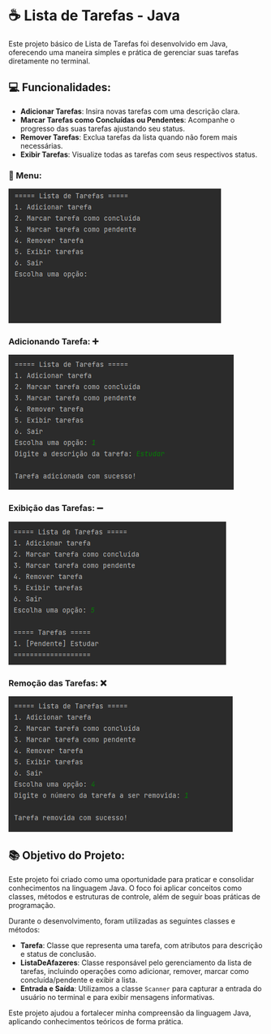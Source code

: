 # ☕ Lista de Tarefas - Java

Este projeto básico de Lista de Tarefas foi desenvolvido em Java, oferecendo uma maneira simples e prática de gerenciar suas tarefas diretamente no terminal.

## 💻 Funcionalidades:

- **Adicionar Tarefas**: Insira novas tarefas com uma descrição clara.
- **Marcar Tarefas como Concluídas ou Pendentes**: Acompanhe o progresso das suas tarefas ajustando seu status.
- **Remover Tarefas**: Exclua tarefas da lista quando não forem mais necessárias.
- **Exibir Tarefas**: Visualize todas as tarefas com seus respectivos status.

### 📃 Menu:

![Screenshot_1](https://raw.githubusercontent.com/rafaellsilva17/projeto-lista-de-tarefas-java/main/images/menu.png)

### Adicionando Tarefa: ➕

![Screenshot_2](https://raw.githubusercontent.com/rafaellsilva17/projeto-lista-de-tarefas-java/main/images/adicionar.png)

### Exibição das Tarefas: ➖

![Screenshot_3](https://raw.githubusercontent.com/rafaellsilva17/projeto-lista-de-tarefas-java/main/images/exibir.png)

### Remoção das Tarefas: ❌

![Screenshot_4](https://raw.githubusercontent.com/rafaellsilva17/projeto-lista-de-tarefas-java/main/images/remover.png)

## 📚 Objetivo do Projeto:

Este projeto foi criado como uma oportunidade para praticar e consolidar conhecimentos na linguagem Java. O foco foi aplicar conceitos como classes, métodos e estruturas de controle, além de seguir boas práticas de programação.

Durante o desenvolvimento, foram utilizadas as seguintes classes e métodos:

- **Tarefa**: Classe que representa uma tarefa, com atributos para descrição e status de conclusão.
- **ListaDeAfazeres**: Classe responsável pelo gerenciamento da lista de tarefas, incluindo operações como adicionar, remover, marcar como concluída/pendente e exibir a lista.
- **Entrada e Saída**: Utilizamos a classe `Scanner` para capturar a entrada do usuário no terminal e para exibir mensagens informativas.

Este projeto ajudou a fortalecer minha compreensão da linguagem Java, aplicando conhecimentos teóricos de forma prática.
